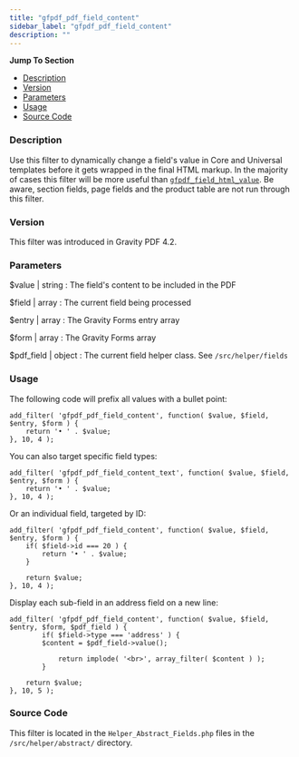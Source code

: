 ```yaml
---
title: "gfpdf_pdf_field_content"
sidebar_label: "gfpdf_pdf_field_content"
description: ""
---
```


**Jump To Section**

* [Description](#description)
* [Version](#version)
* [Parameters](#parameters)
* [Usage](#usage)
* [Source Code](#source-code)

### Description 

Use this filter to dynamically change a field's value in Core and Universal templates before it gets wrapped in the final HTML markup. In the majority of cases this filter will be more useful than [`gfpdf_field_html_value`](https://gravitypdf.com/documentation/v4/gfpdf_field_html_value/). Be aware, section fields, page fields and the product table are not run through this filter.

### Version 

This filter was introduced in Gravity PDF 4.2.

### Parameters 

$value | string
:    The field's content to be included in the PDF

$field | array
:    The current field being processed

$entry | array
:    The Gravity Forms entry array

$form | array
:    The Gravity Forms array

$pdf_field | object
:    The current field helper class. See `/src/helper/fields`

### Usage 

The following code will prefix all values with a bullet point:

```.language-php
add_filter( 'gfpdf_pdf_field_content', function( $value, $field, $entry, $form ) {
	return '• ' . $value;
}, 10, 4 );
```

You can also target specific field types:

```.language-php
add_filter( 'gfpdf_pdf_field_content_text', function( $value, $field, $entry, $form ) {
	return '• ' . $value;
}, 10, 4 );
```

Or an individual field, targeted by ID:

```.language-php
add_filter( 'gfpdf_pdf_field_content', function( $value, $field, $entry, $form ) {
	if( $field->id === 20 ) {
		return '• ' . $value;
	}

	return $value;
}, 10, 4 );
```

Display each sub-field in an address field on a new line:

```.language-php
add_filter( 'gfpdf_pdf_field_content', function( $value, $field, $entry, $form, $pdf_field ) {
        if( $field->type === 'address' ) {
	    $content = $pdf_field->value();

            return implode( '<br>', array_filter( $content ) );
        }

	return $value;
}, 10, 5 );
```

### Source Code 

This filter is located in the `Helper_Abstract_Fields.php` files in the `/src/helper/abstract/` directory.